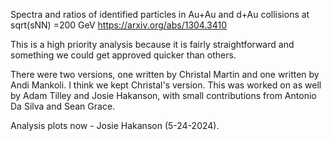 Spectra and ratios of identified particles in Au+Au and d+Au collisions at sqrt(sNN) =200 GeV
https://arxiv.org/abs/1304.3410

This is a high priority analysis because it is fairly straightforward and something we could get approved quicker than others.

There were two versions, one written by Christal Martin and one written by Andi Mankoli.  I think we kept Christal's version.  This was worked on as well by Adam Tilley and Josie Hakanson, with small contributions from Antonio Da Silva and Sean Grace.

Analysis plots now - Josie Hakanson (5-24-2024).

